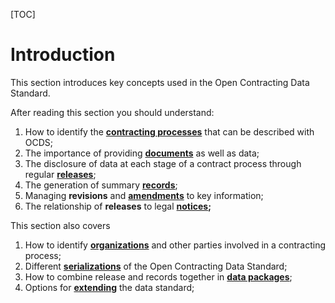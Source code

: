 [TOC]

# Introduction

<span class="lead">This section introduces key concepts used in the Open Contracting Data Standard.</span>

After reading this section you should understand:

1. How to identify the **[contracting processes](../definitions)** that can be described with OCDS;
1. The importance of providing **[documents](../components#documents)** as well as data;
1. The disclosure of data at each stage of a contract process through regular **[releases](../components#releases)**;
1. The generation of summary **[records](../components#records)**;
1. Managing **revisions** and **[amendments](../components#ammendments)** to key information;
1. The relationship of **releases** to legal **[notices](../components#notices);**

This section also covers

1. How to identify **[organizations](../identifiers#organizations)** and other parties involved in a contracting process;
1. Different **[serializations](../serlialization)** of the Open Contracting Data Standard;
1. How to combine release and records together in **[data packages](../components#packages)**;
1. Options for **[extending](../conformance)** the data standard;
